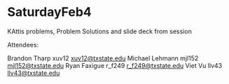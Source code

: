 # SaturdayFeb4
KAttis problems, Problem Solutions and slide deck from session



Attendees:

Brandon Tharp xuv12	xuv12@txstate.edu
Michael Lehmann	mjl152	mjl152@txstate.edu
Ryan Faxigue 	r_f249	r_f249@txstate.edu
Viet Vu	llv43	llv43@txstate.edu
